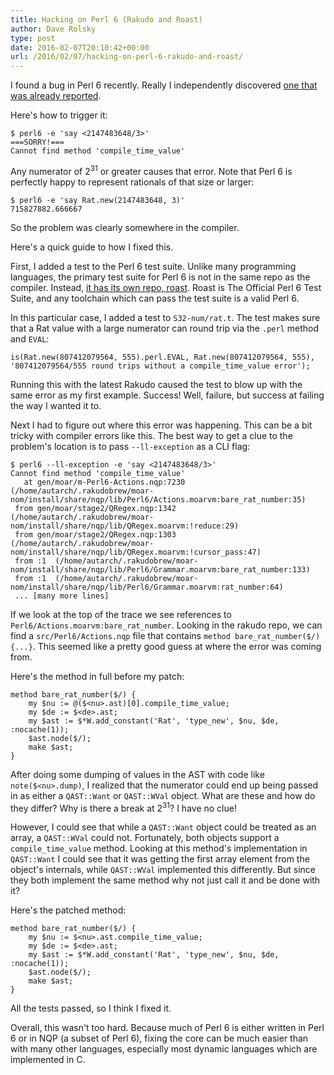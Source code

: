 ```yaml
---
title: Hacking on Perl 6 (Rakudo and Roast)
author: Dave Rolsky
type: post
date: 2016-02-07T20:10:42+00:00
url: /2016/02/07/hacking-on-perl-6-rakudo-and-roast/
---
```

I found a bug in Perl 6 recently. Really I independently discovered [one that was already reported][1].

Here's how to trigger it:

    $ perl6 -e 'say <2147483648/3>'
    ===SORRY!===
    Cannot find method 'compile_time_value'

Any numerator of 2<sup>31</sup> or greater causes that error. Note that Perl 6 is perfectly happy to represent rationals of that size or larger:

    $ perl6 -e 'say Rat.new(2147483648, 3)'
    715827882.666667

So the problem was clearly somewhere in the compiler.

Here's a quick guide to how I fixed this.

First, I added a test to the Perl 6 test suite. Unlike many programming languages, the primary test suite for Perl 6 is not in the same repo as the compiler. Instead, [it has its own repo, roast][2]. Roast is The Official Perl 6 Test Suite, and any toolchain which can pass the test suite is a valid Perl 6.

In this particular case, I added a test to `S32-num/rat.t`. The test makes sure that a Rat value with a large numerator can round trip via the `.perl` method and `EVAL`:

    is(Rat.new(807412079564, 555).perl.EVAL, Rat.new(807412079564, 555), '807412079564/555 round trips without a compile_time_value error');

Running this with the latest Rakudo caused the test to blow up with the same error as my first example. Success! Well, failure, but success at failing the way I wanted it to.

Next I had to figure out where this error was happening. This can be a bit tricky with compiler errors like this. The best way to get a clue to the problem's location is to pass `--ll-exception` as a CLI flag:

    $ perl6 --ll-exception -e 'say <2147483648/3>'
    Cannot find method 'compile_time_value'
       at gen/moar/m-Perl6-Actions.nqp:7230  (/home/autarch/.rakudobrew/moar-nom/install/share/nqp/lib/Perl6/Actions.moarvm:bare_rat_number:35)
     from gen/moar/stage2/QRegex.nqp:1342  (/home/autarch/.rakudobrew/moar-nom/install/share/nqp/lib/QRegex.moarvm:!reduce:29)
     from gen/moar/stage2/QRegex.nqp:1303  (/home/autarch/.rakudobrew/moar-nom/install/share/nqp/lib/QRegex.moarvm:!cursor_pass:47)
     from :1  (/home/autarch/.rakudobrew/moar-nom/install/share/nqp/lib/Perl6/Grammar.moarvm:bare_rat_number:133)
     from :1  (/home/autarch/.rakudobrew/moar-nom/install/share/nqp/lib/Perl6/Grammar.moarvm:rat_number:64)
     ... [many more lines]

If we look at the top of the trace we see references to `Perl6/Actions.moarvm:bare_rat_number`. Looking in the rakudo repo, we can find a `src/Perl6/Actions.nqp` file that contains `method bare_rat_number($/) {...}`. This seemed like a pretty good guess at where the error was coming from.

Here's the method in full before my patch:

    method bare_rat_number($/) {
        my $nu := @($<nu>.ast)[0].compile_time_value;
        my $de := $<de>.ast;
        my $ast := $*W.add_constant('Rat', 'type_new', $nu, $de, :nocache(1));
        $ast.node($/);
        make $ast;
    }

After doing some dumping of values in the AST with code like `note($<nu>.dump)`, I realized that the numerator could end up being passed in as either a `QAST::Want` or `QAST::WVal` object. What are these and how do they differ? Why is there a break at 2<sup>31</sup>? I have no clue!

However, I could see that while a `QAST::Want` object could be treated as an array, a `QAST::WVal` could not. Fortunately, both objects support a `compile_time_value` method. Looking at this method's implementation in `QAST::Want` I could see that it was getting the first array element from the object's internals, while `QAST::WVal` implemented this differently. But since they both implement the same method why not just call it and be done with it?

Here's the patched method:

    method bare_rat_number($/) {
        my $nu := $<nu>.ast.compile_time_value;
        my $de := $<de>.ast;
        my $ast := $*W.add_constant('Rat', 'type_new', $nu, $de, :nocache(1));
        $ast.node($/);
        make $ast;
    }

All the tests passed, so I think I fixed it.

Overall, this wasn't too hard. Because much of Perl 6 is either written in Perl 6 or in NQP (a subset of Perl 6), fixing the core can be much easier than with many other languages, especially most dynamic languages which are implemented in C.

 [1]: https://rt.perl.org/Ticket/Display.html?id=126873
 [2]: https://github.com/perl6/roast